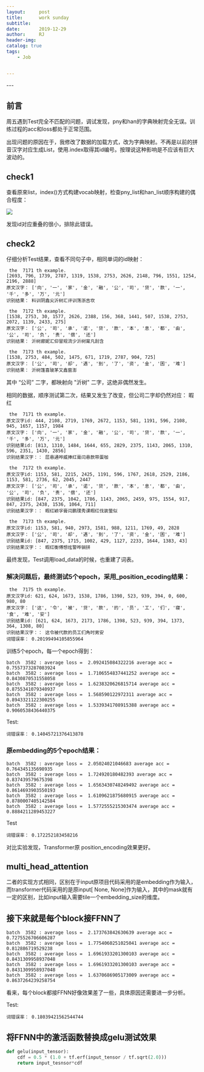 ```yaml
---
layout:     post
title:      work sunday
subtitle:   
date:       2019-12-29
author:     RJ
header-img: 
catalog: true
tags:
    - Job


---
```

<p id = "build"></p>
---

## 前言
周五遇到Test完全不匹配的问题，调试发现，pny和han的字典映射完全无误。训练过程的acc和loss都处于正常范围。

出现问题的原因在于，我修改了数据的加载方式，改为字典映射。不再是以前的拼音汉字对应生成List，使用.index取得其id编号。按理说这种影响是不应该有巨大波动的。

## check1
 查看原來list，index()方式构建vocab映射，检查pny_list和han_list顺序构建的偶合程度：

 ![](https://raw.githubusercontent.com/rejae/rejae.github.io/master/img/20191229check.jpg)


发现id对应重叠的很小，排除此错误。

## check2
仔细分析Test结果，查看不同句子中，相同单词的id映射：
```
 the  7171 th example.
[2693, 796, 1739, 2787, 1319, 1538, 2753, 2626, 2148, 796, 1551, 1254, 2196, 2888]
原文汉字： ['向', '一', '家', '金', '融', '公', '司', '贷', '款', '一', '千', '多', '万', '元']
识别结果： 料训阴鑫尖沂树汇评训荡浙吉坎

 the  7172 th example.
[1538, 2753, 30, 1577, 2626, 2388, 156, 368, 1441, 507, 1538, 2753, 2072, 1139, 2433, 275]
原文汉字： ['公', '司', '承', '诺', '贷', '款', '本', '息', '都', '由', '公', '司', '负', '责', '偿', '还']
识别结果： 沂树廊妮汇仰冒规流少沂树甯凡刮含

 the  7173 th example.
[1538, 2753, 484, 502, 1475, 671, 1719, 2787, 904, 725]
原文汉字： ['公', '司', '却', '遇', '到', '了', '资', '金', '困', '难']
识别结果： 沂树篷喜玻茅又鑫窗澎
```
其中 “公司” 二字，都映射向  "沂树" 二字，这绝非偶然发生。

相同的数据，顺序测试第二次，结果又发生了改变，但公司二字却仍然对应： 暇红
```
 the  7171 th example.
原文汉字id: 444, 2108, 2719, 1769, 2672, 1153, 581, 1191, 596, 2108, 945, 1657, 1157, 1984
原文汉字： ['向', '一', '家', '金', '融', '公', '司', '贷', '款', '一', '千', '多', '万', '元']
识别结果id: [813, 1310, 1484, 1644, 655, 2829, 2375, 1143, 2065, 1310, 596, 2351, 1430, 2856]
识别结果汉字：： 层悬通哗威捧红膏闫悬款带蛋咖

 the  7172 th example.
原文汉字id: 1153, 581, 2215, 2425, 1191, 596, 1767, 2618, 2529, 2186, 1153, 581, 2736, 62, 2045, 2447
原文汉字： ['公', '司', '承', '诺', '贷', '款', '本', '息', '都', '由', '公', '司', '负', '责', '偿', '还']
识别结果id: [847, 2375, 1042, 1786, 1143, 2065, 2459, 975, 1554, 917, 847, 2375, 2438, 1536, 1064, 711]
识别结果汉字：： 暇红颖孚膏闫鹏璞秀课暇红伐装萤似

 the  7173 th example.
原文汉字id: 1153, 581, 940, 2973, 1581, 988, 1211, 1769, 49, 2828
原文汉字： ['公', '司', '却', '遇', '到', '了', '资', '金', '困', '难']
识别结果id: [847, 2375, 1715, 1002, 429, 1127, 2233, 1644, 1383, 43]
识别结果汉字：： 暇红衡傅想炫警哗锏拼
```

最终发现，Test调用load_data的时候，也重建了词表。

### 解决问题后，最终测试5个epoch，采用_position_ecoding结果：

```
 the  7175 th example.
原文汉字id: 621, 624, 1673, 1538, 1786, 1398, 523, 939, 394, 0, 600, 980, 80
原文汉字： ['这', '令', '被', '贷', '款', '的', '员', '工', '们', '寝', '食', '难', '安']
识别结果id: [621, 624, 1673, 2173, 1786, 1398, 523, 939, 394, 1373, 364, 1308, 80]
识别结果汉字：： 这令被代款的员工们角时男安
词错误率： 0.20199494105855964
```


训练5个epoch，每一个epoch得到：
```
batch  3582 : average loss =  2.092415084322216 average acc =  0.7557373287083924
batch  3582 : average loss =  1.7106554837441252 average acc =  0.8430870531558058
batch  3582 : average loss =  1.6238320626815714 average acc =  0.8755341079340937
batch  3582 : average loss =  1.568590122972311 average acc =  0.8943321122300255
batch  3582 : average loss =  1.5339341708915388 average acc =  0.9060538436440375
```

Test:
```
词错误率： 0.14045721376413878
```

### 原embedding的5个epoch结果：

```
batch  3582 : average loss =  2.05024021046683 average acc =  0.764345135698935
batch  3582 : average loss =  1.724920180482393 average acc =  0.837439579675398
batch  3582 : average loss =  1.6563430748249492 average acc =  0.8614693903550193
batch  3582 : average loss =  1.6109621875680915 average acc =  0.8780007405142584
batch  3582 : average loss =  1.5772555215303474 average acc =  0.8884211289453227
```

Test
```
词错误率： 0.172252183458216
```

对比实验发现，Transformer原 position_encoding效果更好。


## multi_head_attention
二者的实现方式相同，区别在于input原项目代码采用的是embedding作为输入，而transformer代码采用的是原input[ None, None]作为输入，其中的mask就有一定的区别，比如input输入需要tile一个embedding_size的维度。

## 接下来就是每个block接FFNN了
```
batch  3582 : average loss =  2.173763842630639 average acc =  0.7275526706606287
batch  3582 : average loss =  1.7754060251025041 average acc =  0.812886719529238
batch  3582 : average loss =  1.6961933201300103 average acc =  0.8431309958937048
batch  3582 : average loss =  1.6961933201300103 average acc =  0.8431309958937048
batch  3582 : average loss =  1.6370686905173009 average acc =  0.8637264239258754
```
看来，每个block都接FFNN好像效果差了一些，具体原因还需要进一步分析。

Test:
```
词错误率： 0.18039421562544744
```


## 将FFNN中的激活函数替换成gelu测试效果

```python
def gelu(input_tensor):
	cdf = 0.5 * (1.0 + tf.erf(input_tensor / tf.sqrt(2.0)))
	return input_tesnsor*cdf

```